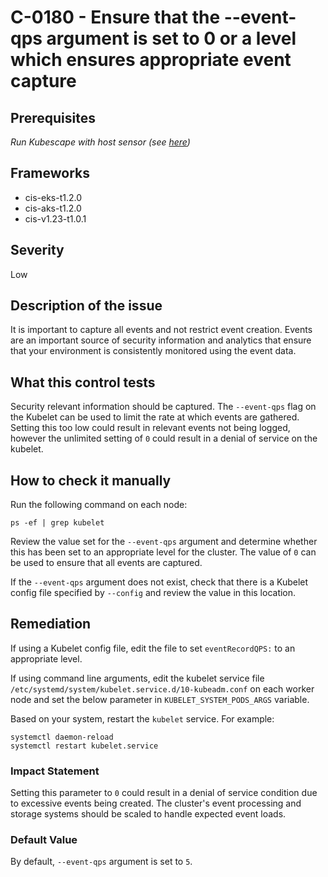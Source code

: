 # C-0180 - Ensure that the --event-qps argument is set to 0 or a level which ensures appropriate event capture

## Prerequisites
 *Run Kubescape with host sensor (see [here](https://hub.armo.cloud/docs/host-sensor))*
 
## Frameworks
* cis-eks-t1.2.0
* cis-aks-t1.2.0
* cis-v1.23-t1.0.1
 
## Severity
Low

## Description of the issue
It is important to capture all events and not restrict event creation. Events are an important source of security information and analytics that ensure that your environment is consistently monitored using the event data.
 
## What this control tests 
Security relevant information should be captured. The `--event-qps` flag on the Kubelet can be used to limit the rate at which events are gathered. Setting this too low could result in relevant events not being logged, however the unlimited setting of `0` could result in a denial of service on the kubelet.
 
## How to check it manually 
Run the following command on each node:

 
```
ps -ef | grep kubelet

```
 Review the value set for the `--event-qps` argument and determine whether this has been set to an appropriate level for the cluster. The value of `0` can be used to ensure that all events are captured.

 If the `--event-qps` argument does not exist, check that there is a Kubelet config file specified by `--config` and review the value in this location.
 
## Remediation
If using a Kubelet config file, edit the file to set `eventRecordQPS:` to an appropriate level.

 If using command line arguments, edit the kubelet service file `/etc/systemd/system/kubelet.service.d/10-kubeadm.conf` on each worker node and set the below parameter in `KUBELET_SYSTEM_PODS_ARGS` variable.

 Based on your system, restart the `kubelet` service. For example:

 
```
systemctl daemon-reload
systemctl restart kubelet.service

```
 
### Impact Statement
Setting this parameter to `0` could result in a denial of service condition due to excessive events being created. The cluster's event processing and storage systems should be scaled to handle expected event loads.
 
### Default Value
By default, `--event-qps` argument is set to `5`.
 
